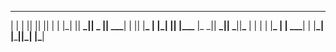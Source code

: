 ---

| | | || || || |
| |\_| || **_|| _ || \_\_\_**|
| || |**_ | |_| || |\_\_\_**
|\_ \_|| **_|| _**||**\_** |
| | | |**\_ | | \_\_\_**| |
|**\_| |**\_****||**\_| |**\_****|
